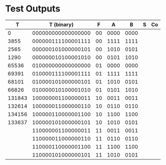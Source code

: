 # Test Outputs

| T        | T (binary)           | F    | A      | B      | S   | Co  |
| -------- | -------------------- | ---- | ------ | ------ | --- | --- |
| $0$      | $000000000000000000$ | $00$ | $0000$ | $0000$ |     |     |
| $3855$   | $000000111100001111$ | $00$ | $1111$ | $1111$ |     |     |
| $2565$   | $000000101000000101$ | $00$ | $1010$ | $0101$ |     |     |
| $1290$   | $000000010100001010$ | $00$ | $0101$ | $1010$ |     |     |
| $65536$  | $010000000000000000$ | $01$ | $0000$ | $0000$ |     |     |
| $69391$  | $010000111100001111$ | $01$ | $1111$ | $1111$ |     |     |
| $68101$  | $010000101000000101$ | $01$ | $1010$ | $0101$ |     |     |
| $66826$  | $010000010100001010$ | $01$ | $0101$ | $1010$ |     |     |
| $131843$ | $100000001100000011$ | $10$ | $0011$ | $0011$ |     |     |
| $132614$ | $100000011000000110$ | $10$ | $0110$ | $0110$ |     |     |
| $134156$ | $100000110000001100$ | $10$ | $1100$ | $1100$ |     |     |
| $133637$ | $100000101000000101$ | $10$ | $1010$ | $0101$ |     |     |
|          | $110000001100000011$ | $11$ | $0011$ | $0011$ |     |     |
|          | $110000011000000110$ | $11$ | $0110$ | $0110$ |     |     |
|          | $110000110000001100$ | $11$ | $1100$ | $1100$ |     |     |
|          | $110000101000000101$ | $11$ | $1010$ | $0101$ |     |     |
